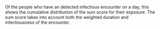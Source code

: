 Of the people who have an detected infectious encounter on a day, this shows the cumulative distribution of the sum score for their exposure. The sum score takes into account both the weighted duration and infectiousness of the encounter.
